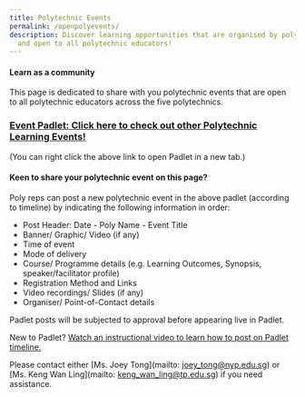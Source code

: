 ```yaml
---
title: Polytechnic Events
permalink: /openpolyevents/
description: Discover learning opportunities that are organised by polytechnics
  and open to all polytechnic educators!
---
```

#### Learn as a community

This page is dedicated to share with you polytechnic events that are open to all polytechnic educators across the five polytechnics. 
       

### [Event Padlet: Click here to check out other Polytechnic Learning Events!](https://nyp.padlet.org/joeytong/pyh8eoctf1vj4q2y)
(You can right click the above link to open Padlet in a new tab.)


	             
#### Keen to share your polytechnic  event on this page?

Poly reps can post a new polytechnic event in the above padlet (according to timeline) by indicating the following information in order:
* Post Header: Date - Poly Name - Event Title
* Banner/ Graphic/ Video (if any)
* Time of event
* Mode of delivery
* Course/ Programme details (e.g. Learning Outcomes, Synopsis, speaker/facilitator profile)
* Registration Method and Links
* Video recordings/ Slides (if any)
* Organiser/ Point-of-Contact details

Padlet posts will be subjected to approval before appearing live in Padlet.

New to Padlet? [Watch an instructional video to learn how to post on Padlet timeline.](https://youtu.be/uXSxl4qFpmk?t=110)


Please contact either [Ms. Joey Tong](mailto: joey_tong@nyp.edu.sg) or [Ms. Keng Wan Ling](mailto: keng_wan_ling@tp.edu.sg) if you need assistance.